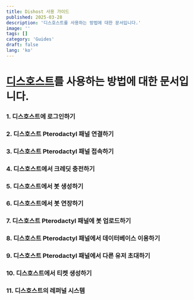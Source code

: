 ```yaml
---
title: Dishost 사용 가이드
published: 2025-03-28
description: '디스호스트를 사용하는 방법에 대한 문서입니다.'
image: ''
tags: []
category: 'Guides'
draft: false 
lang: 'ko'
---
```


# [디스호스트](https://dishost.kr/)를 사용하는 방법에 대한 문서입니다.
### 1. 디스호스트에 로그인하기
### 2. 디스호스트 Pterodactyl 패널 연결하기
### 3. 디스호스트 Pterodactyl 패널 접속하기
### 4. 디스호스트에서 크레딧 충전하기
### 5. 디스호스트에서 봇 생성하기
### 6. 디스호스트에서 봇 연장하기
### 7. 디스호스트 Pterodactyl 패널에 봇 업로드하기
### 8. 디스호스트 Pterodactyl 패널에서 데이터베이스 이용하기
### 9. 디스호스트 Pterodactyl 패널에서 다른 유저 초대하기
### 10. 디스호스트에서 티켓 생성하기
### 11. 디스호스트의 레퍼널 시스템